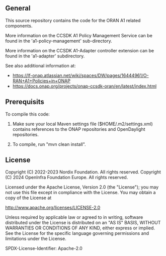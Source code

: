 ## General

This source repository contains the code for the ORAN A1 related components.

More information on the CCSDK A1 Policy Management Service can be found in the 'a1-policy-management' sub-directory. 

More information on the CCSDK A1-Adapter controller extension can be found in the 'a1-adapter' subdirectory.

See also additional information at:  
  - https://lf-onap.atlassian.net/wiki/spaces/DW/pages/16444961/O-RAN+A1+Policies+in+ONAP
  - https://docs.onap.org/projects/onap-ccsdk-oran/en/latest/index.html

## Prerequisits

To compile this code:

1. Make sure your local Maven settings file ($HOME/.m2/settings.xml) contains references to the ONAP repositories and OpenDaylight repositories.

2. To compile, run "mvn clean install".

## License

Copyright (C) 2022-2023 Nordix Foundation. All rights reserved.
Copyright (C) 2024 OpenInfra Foundation Europe. All rights reserved.

Licensed under the Apache License, Version 2.0 (the "License");
you may not use this file except in compliance with the License.
You may obtain a copy of the License at

http://www.apache.org/licenses/LICENSE-2.0

Unless required by applicable law or agreed to in writing, software
distributed under the License is distributed on an "AS IS" BASIS,
WITHOUT WARRANTIES OR CONDITIONS OF ANY KIND, either express or implied.
See the License for the specific language governing permissions and
limitations under the License.

SPDX-License-Identifier: Apache-2.0



